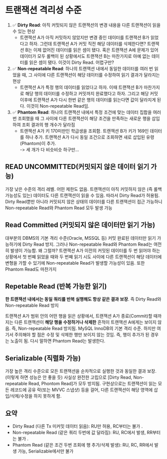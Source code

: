 # 트랜잭션 격리성 수준


1. ✅ **Dirty Read**: 아직 커밋되지 않은 트랜잭션의 변경 내용을 다른 트랜잭션이 읽을 수 있는 현상
	* 트랜잭션 A가 아직 커밋하지 않았지만 변경 중인 데이터를 트랜잭션 B가 읽었다고 하자. 그런데 트랜잭션 A가 커밋 직전 해당 데이터를 삭제한다면? 트랜잭션 B는 이제 없어진 데이터를 읽은 셈이 됐다. 혹은 트랜잭션 A에 문제가 있어 데이터가 모두 롤백이 된 상황에서도 트랜잭션 B는 마찬가지로 아예 없는 데이터를 읽은 셈이 됐다. 이것이 Dirty Read. 어렵구만?
2. ✅ **Non-repeatable Read**: 하나의 트랜잭션 내에서 동일한 데이터를 여러 번 읽었을 때, 그 사이에 다른 트랜잭션이 해당 데이터를 수정하여 읽기 결과가 달라지는 현상
	* 트랜잭션 A가 특정 행의 데이터를 읽었다고 하자. 이때 트랜잭션 B가 마찬가지로 해당 행의 데이터를 수정하고 커밋까지 완료했다고 하자. 그리고 해당 커밋 이후에 트랜잭션 A가 다시 한번 같은 행의 데이터를 읽는다면 값이 달라지게 된다. 이것이 Non-repeatable Read임. 
3. ✅ **Phantom Read**: 하나의 트랜잭션 내에서 특정 조건에 맞는 데이터 집합을 여러 번 조회했을 때 그 사이에 다른 트랜잭션이 해당 조건을 만족하는 새로운 행을 삽입하여 조회 결과의 행 개수가 달라짐
	* 트랜잭션 A가 키 170미만인 학급생을 조회함. 트랜잭션 B가 키가 169인 데이터를 하나 추가. 트랜잭션 A가 다시 동일 조건으로 조회하면 새로 삽입된 유령(Phantom)이 추가.  
-> 세 개가 다 비슷비슷 하구만...

## READ UNCOMMITTED(커밋되지 않은 데이터 읽기 가능)
가장 낮은 수준의 격리 레벨. 어떤 제한도 없음. 트랜잭션이 아직 커밋하지 않은 (즉 롤백 가능성도 있는) 데이터도 다른 트랜잭션이 읽을 수 있음. 따라서 Dirty Read가 허용됨. Dirty Read뿐만 아니라 커밋되지 않은 상태의 데이터를 다른 트랜잭션이 접근 가능하니 Non-repeatable Read와 Phantom Read 모두 발생 가능

## Read Committed (커밋되지 않은 데이터만 읽기 가능)
대부분의 DBMS의 기본 격리 수준(Oracle, MSSQL 등) 커밋 완료된 데이터만 읽기 가능하기에 Dirty Read 방지. 그러나 Non-repeatable Read와 Phantom Read는 여전히 발생이 가능함. 왜 그럴까?
트랜잭션 A가 이전의 커밋된 데이터를 두 번 읽어야 하는 상황에서 첫 번째 읽었을 때와 두 번째 읽기 시도 사이에 다른 트랜잭션이 해당 데이터에 변형을 가할 수 있기에 Non-repeatable Read가 발생할 가능성이 있음. 또한 Phantom Read도 마찬가지

## Repetable Read (반복 가능한 읽기) 
**한 트랜잭션 내에서는 동일 쿼리를 반복 실행해도 항상 같은 결과 보장**. 즉 Dirty Read와 Non-repeatable Read 방지

트랜잭션 A가 범위 안의 어떤 행을 읽은 상황에서, 트랜잭션 A가 종료(Commit)할 때까지는 다른 트랜잭션이 **해당 행을 수정하거나 삭제한** 흔적이 트랜잭션 A에게는 보이지 않음. 즉, Non-repeatable Read 방지됨. MySQL InnoDB의 기본 격리 수준. 하지만 여기서 주의해야 할 점은 수정 및 삭제한 행만 보이지 않는 것임. 즉, 행이 추가가 된 경우는 노출이 됨. 다시 말하면 Phantom Read는 발생한다.

## Serializable (직렬화 가능)
가장 높은 격리 수준으로 모든 트랜잭션을 순차적으로 실행한 것과 동일한 결과 보장. (이렇게 하면 성능은 안 좋을 듯) 사실상 완전한 고립으로 [Dirty Read, Non-repeatable Read, Phontom Read]가 모두 방지됨. 구현상으로는 트랜잭션이 읽는 모든 레코드에 공유 락(또는 MVVC 스냅샷) 등을 걸어, 다른 트랜잭션이 해당 영역에 삽입/삭제/수정을 하지 못하게 함.


## 요약
- Dirty Read (다른 Tx 미커밋 데이터 읽음): RU만 허용, RC부터는 불가 .
- Non-repeatable Read (같은 쿼리 두번에 값 달라짐): RU, RC에서 발생, RR부터는 불가 .
- Phantom Read (같은 조건 두번 조회에 행 추가/삭제 발생): RU, RC, RR에서 발생 가능, Serializable에서만 불가




